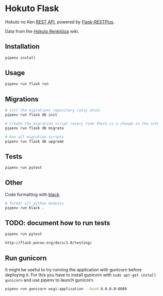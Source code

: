 # Hokuto Flask

Hokuto no Ken [REST API](https://floating-headland-89373.herokuapp.com/api/v1/), powered by [Flask-RESTPlus](https://flask-restplus.readthedocs.io/en/stable/).

Data from the [Hokuto Renkitōza](http://hokuto.wikia.com/wiki/Main_Page) wiki.


## Installation

```sh
pipenv install
```


## Usage

```sh
pipenv run flask run
```


## Migrations

```sh
# Init the migrations repository (only once)
pipenv run flask db init

# Create the migration script (every time there is a change in the schema)
pipenv run flask db migrate

# Run all migration scripts
pipenv run flask db upgrade
```


## Tests

```sh
pipenv run pytest
```


## Other

Code formatting with [black](https://github.com/ambv/black).

```sh
# format all python modules
pipenv run black .
```

## TODO: document how to run tests

```sh
pipenv run pytest
```

```sh
http://flask.pocoo.org/docs/1.0/testing/
```


## Run gunicorn

It might be useful to try running the application with gunicorn before deploying it. For this you have to install gunicorn with `sudo apt-get install gunicorn` and use pipenv to launch gunicorn.

```sh
pipenv run gunicorn wsgi:application --bind 0.0.0.0:8080
```
